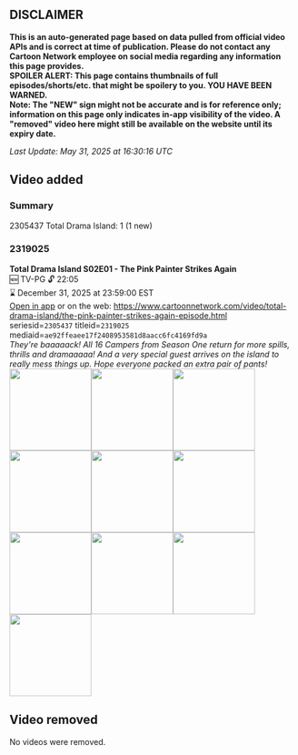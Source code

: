 ## DISCLAIMER
**This is an auto-generated page based on data pulled from official video APIs and is correct at time of publication. Please do not contact any Cartoon Network employee on social media regarding any information this page provides.**  
**SPOILER ALERT: This page contains thumbnails of full episodes/shorts/etc. that might be spoilery to you. YOU HAVE BEEN WARNED.**  
**Note: The "NEW" sign might not be accurate and is for reference only; information on this page only indicates in-app visibility of the video. A "removed" video here might still be available on the website until its expiry date.**  

_Last Update: May 31, 2025 at 16:30:16 UTC_
## Video added
### Summary
2305437 Total Drama Island: 1 (1 new)  
### 2319025
**Total Drama Island S02E01 - The Pink Painter Strikes Again**  
🆕 TV-PG 🔓 22:05  
⌛ December 31, 2025 at 23:59:00 EST  
[Open in app](https://cnvideo.sercomkc.org/redirector.html?type=cnapp&seriesid=2305437&titleid=2319025&mediaid=ae92ffeaee17f2408953581d8aacc6fc4169fd9a) or on the web: https://www.cartoonnetwork.com/video/total-drama-island/the-pink-painter-strikes-again-episode.html  
seriesid=`2305437` titleid=`2319025` mediaid=`ae92ffeaee17f2408953581d8aacc6fc4169fd9a`  
_They're baaaaack! All 16 Campers from Season One return for more spills, thrills and dramaaaaa! And a very special guest arrives on the island to really mess things up. Hope everyone packed an extra pair of pants!_  
<a href="https://s3.amazonaws.com/cartoonorchestrator/2319025_001_1280x720.jpg"><img src="https://s3.amazonaws.com/cartoonorchestrator/2319025_001_640x360.jpg" height="144px" /></a><a href="https://s3.amazonaws.com/cartoonorchestrator/2319025_002_1280x720.jpg"><img src="https://s3.amazonaws.com/cartoonorchestrator/2319025_002_640x360.jpg" height="144px" /></a><a href="https://s3.amazonaws.com/cartoonorchestrator/2319025_003_1280x720.jpg"><img src="https://s3.amazonaws.com/cartoonorchestrator/2319025_003_640x360.jpg" height="144px" /></a><a href="https://s3.amazonaws.com/cartoonorchestrator/2319025_004_1280x720.jpg"><img src="https://s3.amazonaws.com/cartoonorchestrator/2319025_004_640x360.jpg" height="144px" /></a><a href="https://s3.amazonaws.com/cartoonorchestrator/2319025_005_1280x720.jpg"><img src="https://s3.amazonaws.com/cartoonorchestrator/2319025_005_640x360.jpg" height="144px" /></a><a href="https://s3.amazonaws.com/cartoonorchestrator/2319025_006_1280x720.jpg"><img src="https://s3.amazonaws.com/cartoonorchestrator/2319025_006_640x360.jpg" height="144px" /></a><a href="https://s3.amazonaws.com/cartoonorchestrator/2319025_007_1280x720.jpg"><img src="https://s3.amazonaws.com/cartoonorchestrator/2319025_007_640x360.jpg" height="144px" /></a><a href="https://s3.amazonaws.com/cartoonorchestrator/2319025_008_1280x720.jpg"><img src="https://s3.amazonaws.com/cartoonorchestrator/2319025_008_640x360.jpg" height="144px" /></a><a href="https://s3.amazonaws.com/cartoonorchestrator/2319025_009_1280x720.jpg"><img src="https://s3.amazonaws.com/cartoonorchestrator/2319025_009_640x360.jpg" height="144px" /></a><a href="https://s3.amazonaws.com/cartoonorchestrator/2319025_010_1280x720.jpg"><img src="https://s3.amazonaws.com/cartoonorchestrator/2319025_010_640x360.jpg" height="144px" /></a>
## Video removed
No videos were removed.  
